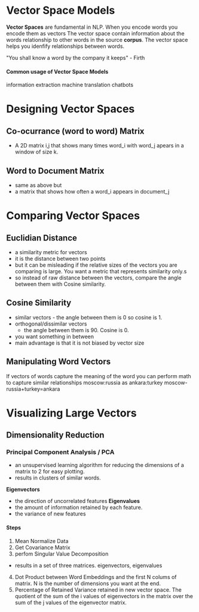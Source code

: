 # Vector Space Models

**Vector Spaces** are fundamental in NLP. 
When you encode words you encode them as vectors
The vector space contain information about the words relationship to other words in the source **corpus**.
The vector space helps you idenfify relationships between words.

"You shall know a word by the company it keeps" - Firth

#### Common usage of Vector Space Models
information extraction
machine translation
chatbots

# Designing Vector Spaces
## Co-ocurrance (word to word) Matrix
- A 2D matrix i,j that shows many times word_i with word_j apears in a window of size k.

## Word to Document Matrix
- same as above but
- a matrix that shows how often a word_i appears in document_j

# Comparing Vector Spaces

## Euclidian Distance
- a similarity metric for vectors
- it is the distance between two points
- but it can be misleading if the relative sizes of the vectors you are comparing is large. You want a metric that represents similarity only.s
- so instead of raw distance between the vectors, compare the angle between them with Cosine similarity.

## Cosine Similarity
- similar vectors - the angle between them is 0 so cosine is 1.
- orthogonal/dissimilar vectors
  - the angle between them is 90. Cosine is 0.
- you want something in between
- main advantage is that it is not biased by vector size


## Manipulating Word Vectors

If vectors of words capture the meaning of the word you can perform math to capture similar relationships
    moscow:russia as ankara:turkey
    moscow-russia+turkey=ankara


# Visualizing Large Vectors

## Dimensionality Reduction
### Principal Component Analysis / PCA
- an unsupervised learning algorithm for reducing the dimensions of a matrix to 2 for easy plotting.
- results in clusters of similar words.

**Eigenvectors** 
- the direction of uncorrelated features
**Eigenvalues** 
- the amount of information retained by each feature.
- the variance of new features

#### Steps
1. Mean Normalize Data
2. Get Covariance Matrix
3. perfom Singular Value Decomposition
- results in a set of three matrices. eigenvectors, eigenvalues
4. Dot Product between Word Embeddings and the first N colums of matrix. N is the number of dimensions you want at the end.
5. Percentage of Retained Variance retained in new vector space. The quotient of the sum of the i values of eigenvectors in the matrix over the sum of the j values of the eigenvector matrix.